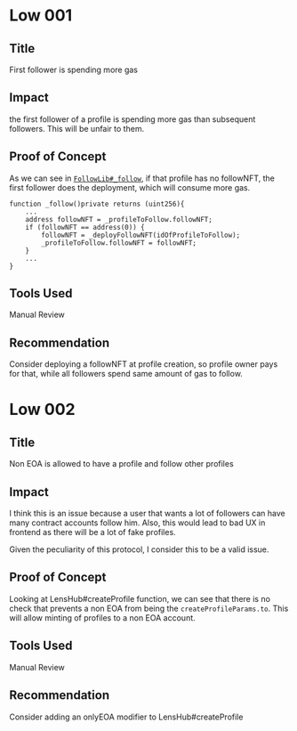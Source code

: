 # Low 001
## Title
First follower is spending more gas

## Impact 
the first follower of a profile is spending more gas than subsequent followers. This will be unfair to them.

## Proof of Concept
As we can see in [`FollowLib#_follow`](), if that profile has no followNFT, the first follower does the deployment, which will consume more gas.
```solidity
function _follow()private returns (uint256){
    ...
    address followNFT = _profileToFollow.followNFT;
    if (followNFT == address(0)) {
        followNFT = _deployFollowNFT(idOfProfileToFollow);
        _profileToFollow.followNFT = followNFT;
    }
    ...
}
```
## Tools Used
Manual Review

## Recommendation
Consider deploying a followNFT at profile creation, so profile owner pays for that, while all followers spend same amount of gas to follow.


# Low 002
## Title
Non EOA is allowed to have a profile and follow other profiles

## Impact
I think this is an issue because a user that wants a lot of followers can have many contract accounts follow him. Also, this would lead to bad UX in frontend as there will be a lot of fake profiles.

Given the peculiarity of this protocol, I consider this to be a valid issue.

## Proof of Concept
Looking at LensHub#createProfile function, we can see that there is no check that prevents a non EOA from being the `createProfileParams.to`.
This will allow minting of profiles to a non EOA account.

## Tools Used
Manual Review

## Recommendation
Consider adding an onlyEOA modifier to LensHub#createProfile

